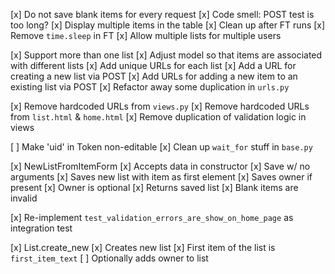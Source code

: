 [x] Do not save blank items for every request
[x] Code smell: POST test is too long?
[x] Display multiple items in the table
[x] Clean up after FT runs
[x] Remove `time.sleep` in FT
[x] Allow multiple lists for multiple users

[x] Support more than one list
  [x] Adjust model so that items are associated with different lists
  [x] Add unique URLs for each list
  [x] Add a URL for creating a new list via POST
  [x] Add URLs for adding a new item to an existing list via POST
  [x] Refactor away some duplication in `urls.py`

[x] Remove hardcoded URLs from `views.py`
[x] Remove hardcoded URLs from `list.html` & `home.html`
[x] Remove duplication of validation logic in views

[ ] Make 'uid' in Token non-editable
[x] Clean up `wait_for` stuff in `base.py`

[x] NewListFromItemForm
  [x] Accepts data in constructor
  [x] Save w/ no arguments
    [x] Saves new list with item as first element
    [x] Saves owner if present
    [x] Owner is optional
    [x] Returns saved list
  [x] Blank items are invalid

[x] Re-implement `test_validation_errors_are_show_on_home_page` as integration test

[x] List.create_new
  [x] Creates new list
  [x] First item of the list is `first_item_text`
  [ ] Optionally adds owner to list
